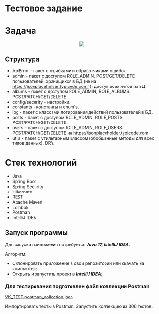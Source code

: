 # Тестовое задание
# Задача

<div align="center">
    <img src="https://github.com/avan-es/vkTask/assets/83888190/c85e00b1-4dce-4c1d-b130-2b76c3d7a5df"/>
</div>

## Структура
- ApiError - пакет с ошибками и обработчиками ошибок.
- admin - пакет с доступом ROLE_ADMIN. POST/GET/DELETE пользователей, хранищихся в БД (не на https://jsonplaceholder.typicode.com/ ); доступ всех логов из БД. 
- albums - пакет с доступом ROLE_ADMIN, ROLE_ALBUMS. POST/PATCH/GET/DELETE.
- config/security - настройки.
- constants - константы и enum's.
- log - пакет с классами логирования действий пользователей в БД.
- posts - пакет с доступом ROLE_ADMIN, ROLE_POSTS. POST/PATCH/GET/DELETE.
- users -  пакет с доступом ROLE_ADMIN, ROLE_USERS. POST/PATCH/GET/DELETE на https://jsonplaceholder.typicode.com
- utils - пакет с утильтарным классом (обобщенные методы для всех типов данных). DRY.

# Стек технологий
- Java
- Spring Boot
- Spring Security
- Hibernate
- REST
- Apache Maven
- Lombok
- Postman
- IntelliJ IDEA

## Запуск программы

Для запуска приложения потребуется ***Java 17, IntelliJ IDEA.***

Алгоритм:
- Склонировать приложение в свой репозиторий или скачать на компьютер;
- Открыть и запустить проект в ***IntelliJ IDEA***;

### Для тестирования подготовлен файл коллекции Postman
[VK_TEST.postman_collection.json](https://github.com/avan-es/vkTask/blob/master/postman-tests/VK_TEST.postman_collection.json)

Импортировать тесты в Postman. Запустить коллекцию из 306 тестов. 
